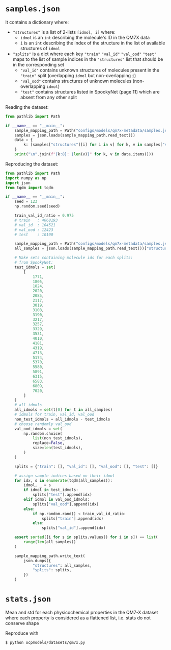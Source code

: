 # `samples.json`

It contains a dictionary where:

* `"structures"` is a list of 2-lists `[idmol, i]` where:
  * `idmol` is an `int` describing the molecule's ID in the QM7X data
  * `i` is an `int` describing the index of the structure in the list of available structures of `idmol`
* `"splits"` is a dict where each key `"train"` `"val_id"` `"val_ood"` `"test"` maps to the list of sample indices in the `"structures"` list that should be in the corresponding set
  * `"val_id"` contains unknown structures of molecules present in the `"train"` split (overlapping `idmol` but non-overlapping `i`)
  * `"val_ood"` contains structures of unknown molecules (non-overlapping `idmol`)
  * `"test"` contains structures listed in SpookyNet (page 11) which are absent from any other split

Reading the dataset:

```python
from pathlib import Path

if __name__ == "__main__":
    sample_mapping_path = Path("configs/models/qm7x-metadata/samples.json")
    samples = json.loads(sample_mapping_path.read_text())
    data = {
        k: [samples["structures"][i] for i in v] for k, v in samples["splits"].items()
    }
    print("\n".join(f"{k:8}: {len(v)}" for k, v in data.items()))
```

Reproducing the dataset:

```python
from pathlib import Path
import numpy as np
import json
from tqdm import tqdm

if __name__ == "__main__":
    seed = 123
    np.random.seed(seed)

    train_val_id_ratio = 0.975
    # train   : 4068193
    # val_id  : 104521
    # val_ood : 12423
    # test    : 10100

    sample_mapping_path = Path("configs/models/qm7x-metadata/samples.json")
    all_samples = json.loads(sample_mapping_path.read_text())["structures"]

    # Make sets containing molecule ids for each splits:
    # from SpookyNet:
    test_idmols = set(
        [
            1771,
            1805,
            1824,
            2020,
            2085,
            2117,
            3019,
            3108,
            3190,
            3217,
            3257,
            3329,
            3531,
            4010,
            4181,
            4319,
            4713,
            5174,
            5370,
            5580,
            5891,
            6315,
            6583,
            6809,
            7020,
        ]
    )
    # all idmols
    all_idmols = set(t[0] for t in all_samples)
    # idmols for train, val_id, val_ood
    non_test_idmols = all_idmols - test_idmols
    # choose randomly val_ood
    val_ood_idmols = set(
        np.random.choice(
            list(non_test_idmols),
            replace=False,
            size=len(test_idmols),
        )
    )

    splits = {"train": [], "val_id": [], "val_ood": [], "test": []}

    # assign sample indices based on their idmol
    for idx, s in enumerate(tqdm(all_samples)):
        idmol, _ = s
        if idmol in test_idmols:
            splits["test"].append(idx)
        elif idmol in val_ood_idmols:
            splits["val_ood"].append(idx)
        else:
            if np.random.rand() < train_val_id_ratio:
                splits["train"].append(idx)
            else:
                splits["val_id"].append(idx)

    assert sorted([i for s in splits.values() for i in s]) == list(
        range(len(all_samples))
    )

    sample_mapping_path.write_text(
        json.dumps({
            "structures": all_samples,
            "splits": splits,
        })
    )
```

# `stats.json`

Mean and std for each physicochemical properties in the QM7-X dataset where each property is considered as a flattened list, i.e. stats do not conserve shape

Reproduce with

```bash
$ python ocpmodels/datasets/qm7x.py
```
